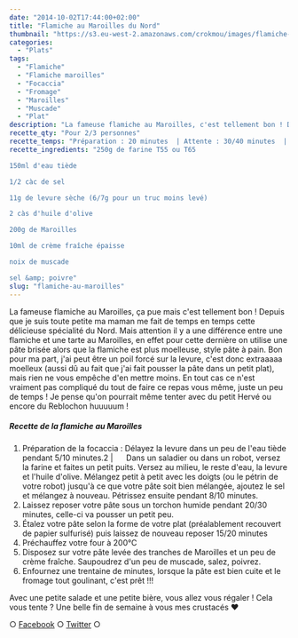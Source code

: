 ```yaml
---
date: "2014-10-02T17:44:00+02:00"
title: "Flamiche au Maroilles du Nord"
thumbnail: "https://s3.eu-west-2.amazonaws.com/crokmou/images/flamiche-maroilles-blog-culinaire-crokmou.jpg"
categories:
  - "Plats"
tags:
  - "Flamiche"
  - "Flamiche maroilles"
  - "Focaccia"
  - "Fromage"
  - "Maroilles"
  - "Muscade"
  - "Plat"
description: "La fameuse flamiche au Maroilles, c'est tellement bon ! Depuis que je suis petite ma maman me fait de temps en temps cette délicieuse spécialité du Nord."
recette_qty: "Pour 2/3 personnes"
recette_temps: "Préparation : 20 minutes  | Attente : 30/40 minutes  | Cuisson : 30 minutes"
recette_ingredients: "250g de farine T55 ou T65

150ml d'eau tiède

1/2 càc de sel

11g de levure sèche (6/7g pour un truc moins levé)

2 càs d'huile d'olive

200g de Maroilles

10ml de crème fraîche épaisse

noix de muscade

sel &amp; poivre"
slug: "flamiche-au-maroilles"
---
```


La fameuse flamiche au Maroilles, ça pue mais c'est tellement bon ! Depuis que je suis toute petite ma maman me fait de temps en temps cette délicieuse spécialité du Nord. Mais attention il y a une différence entre une flamiche et une tarte au Maroilles, en effet pour cette dernière on utilise une pâte brisée alors que la flamiche est plus moelleuse, style pâte à pain. Bon pour ma part, j'ai peut être un poil forcé sur la levure, c'est donc extraaaaa moelleux (aussi dû au fait que j'ai fait pousser la pâte dans un petit plat), mais rien ne vous empêche d'en mettre moins. En tout cas ce n'est vraiment pas compliqué du tout de faire ce repas vous même, juste un peu de temps ! Je pense qu'on pourrait même tenter avec du petit Hervé ou encore du Reblochon huuuuum !

##### Recette de la flamiche au Maroilles

1.  Préparation de la focaccia : Délayez la levure dans un peu de l'eau tiède pendant 5/10 minutes.2 |      Dans un saladier ou dans un robot, versez la farine et faites un petit puits. Versez au milieu, le reste d'eau, la levure et l'huile d'olive. Mélangez petit à petit avec les doigts (ou le pétrin de votre robot) jusqu'à ce que votre pâte soit bien mélangée, ajoutez le sel et mélangez à nouveau. Pétrissez ensuite pendant 8/10 minutes.
2.  Laissez reposer votre pâte sous un torchon humide pendant 20/30 minutes, celle-ci va pousser un petit peu.
3.  Étalez votre pâte selon la forme de votre plat (préalablement recouvert de papier sulfurisé) puis laissez de nouveau reposer 15/20 minutes
4.  Préchauffez votre four à 200°C
5.  Disposez sur votre pâte levée des tranches de Maroilles et un peu de crème fraîche. Saupoudrez d'un peu de muscade, salez, poivrez.
6.  Enfournez une trentaine de minutes, lorsque la pâte est bien cuite et le fromage tout goulinant, c'est prêt !!!

Avec une petite salade et une petite bière, vous allez vous régaler ! Cela vous tente ? Une belle fin de semaine à vous mes crustacés ❤

○ [Facebook](https://www.facebook.com/crokmou.blog) ○ [Twitter](https://twitter.com/Crokmou) ○